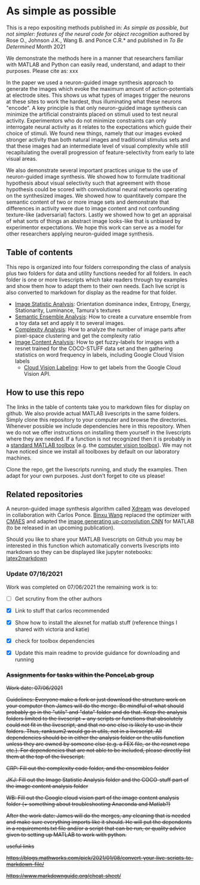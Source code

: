 # As simple as possible
This is a repo expositing methods published in: _As simple as possible, but not simpler: features of the neural code for object recognition_ authored by  Rose O., Johnson J.K., Wang B. and Ponce C.R.* and published in _To Be Determined_  Month 2021

We demonstrate the methods here in a manner that researchers familiar with MATLAB and Python can easily read, understand, and adapt to their purposes. Please cite as:
xxx

In the paper we used a neuron-guided image synthesis approach to generate the images which evoke the maximum amount of action-potentials at electrode sites. This shows us what types of images trigger the neurons at these sites to work the hardest, thus illuminating what these neurons "encode". A key principle is that only neuron-guided image synthesis can minimize the artificial constraints placed on stimuli used to test neural activity. Experimentors who do not minimize constraints can only interrogate neural activity as it relates to the expectations which guide their choice of stimuli. We found new things, namely that our images evoked stronger activity than both natural images and traditional stimulus sets and that these images had an intermediate level of visual complexity while still recapitulating the overall progression of feature-selectivity from early to late visual areas. 

We also demonstrate several important practices unique to the use of neuron-guided image synthesis. We showed how to formulate traditional hypothesis about visual selectivity such that agreement with those hypothesis could be scored with convolutional neural networks operating on the synthesized images. We showed how to quantitavely compare the semantic content of two or more image sets and demonstrate that differences in activity were due to image content and not confounding texture-like (adversarial) factors. Lastly we showed how to get an appraisal of what sorts of things an abstract image looks-like that is unbiased by experimentor expectations. We hope this work can serve as a model for other researchers applying neuron-guided image synthesis. 

## Table of contents
This repo is organized into four folders corresponding the class of analysis plus two folders for data and utility functions needed for all folders. In each folder is one or more livescripts which take readers through toy examples and show them how to adapt them to their own needs. Each live script is also converted to markdown for display as the readme for that folder. 

- [Image Statistic Analysis](https://github.com/PonceLab/as-simple-as-possible/tree/main/Image_Statistic_Analysis/README.md): Orientation dominance index, Entropy, Energy, Stationarity, Luminance, Tamura's textures
- [Semantic Ensemble Analysis](https://github.com/PonceLab/as-simple-as-possible/tree/main/Semantic_Ensemble_Analysis/README.md): How to create a curvature ensemble from a toy data set and apply it to several images.
- [Complexity Analysis](https://github.com/PonceLab/as-simple-as-possible/tree/main/Complexity_Analysis/README.md): How to analyze the number of image parts after pixel-space clustering and get the complexity ratio
- [Image Content Analysis](https://github.com/PonceLab/as-simple-as-possible/tree/main/Image_Content_Analysis/README.md): How to get fuzzy-labels for images with a resnet trained for the COCO-STUFF data set and then gathering statistics on word frequency in labels, including Google Cloud Vision labels
	- [Cloud Vision Labeling](https://github.com/PonceLab/as-simple-as-possible/tree/main/Image_Content_Analysis/labeling_with_Google_Cloud_Vision.md): How to get labels from the Google Cloud Vision API. 

## How to use this repo

The links in the table of contents take you to markdown files for display on github. We also provide actual MATLAB livescripts in the same folders. Simply clone this repository to your computer and browse the directories. Whenever possible we include dependencies here in this repository. When we do not we offer instructions on installing them yourself in the livescripts where they are needed. If a function is not recognized then it is probably in a [standard MATLAB toolbox](https://www.mathworks.com/help/matlab/index.html) (e.g. the [computer vision toolbox](https://www.mathworks.com/products/computer-vision.html)). We may not have noticed since we install all toolboxes by default on our laboratory machines. 

Clone the repo, get the livescripts running, and study the examples. Then adapt for your own purposes. Just don't forget to cite us please!

## Related repositories

A neuron-guided image synthesis algorithm called [Xdream](https://github.com/willwx/XDream) was developed in collaboration with Carlos Ponce. [Binxu Wang](https://github.com/Animadversio) replaced the optimizer with [CMAES](https://github.com/Animadversio/CMAES_optimizer_matlab) and adapted the [image generating up-convolution CNN](https://github.com/Evolving-AI-Lab/synthesizing) for MATLAB (to be released in an upcoming publication). 

Should you like to share your MATLAB livescripts on Github you may be interested in this function which automatically converts livescripts into markdown so they can be displayed like jupyter notebooks: [latex2markdown](https://blogs.mathworks.com/pick/2021/01/08/convert-your-live-scripts-to-markdown-file/)


### Update 07/16/2021
Work was completed on 07/06/2021 the remaining work is to:
- [ ] Get scrutiny from the other authors
- [x] Link to stuff that carlos recommended
- [x] Show how to install the alexnet for matlab stuff (reference things I shared with victoria and katie) 
- [x] check for toolbox dependencies
- [x] Update this main readme to provide guidance for downloading and running


### ~~Assignments for tasks within the PonceLab group~~
~~Work date: 07/06/2021~~

~~Guidelines: Everyone make a fork or just download the structure work on your computer then James will do the merge. Be mindful of what should probably go in the "utils" and "data" folder and do that. Keep the analysis folders limited to the livescript + any scripts or functions that absolutely could not fit in the livescript, and that no one else is likely to use in their folders. Thus, ranksum2 would go in utils, not in a livescript. All dependencies should be in either the analysis folder or the utils function unless they are owned by someone else (e.g. a FEX file, or the resnet repo etc.). For dependencies that are not able to be included, please directly list them at the top of the livescript.~~

~~CRP: 
Fill out the complexity code folder, and the ensembles folder~~

~~JKJ:
Fill out the Image Statistic Analysis folder and the COCO-stuff part of the image content analysis folder~~

~~WB:
Fill out the Google cloud vision part of the image content analysis folder (+ something about troubleshooting Anaconda and Matlab?)~~

~~After the work date:
James will do the merges, any cleaning that is needed and make sure everything imports like it should. He will put the dependents in a requirements.txt file and/or a script that can be run, or quality advice given to setting up MATLAB to work with python.~~

~~useful links~~

~~https://blogs.mathworks.com/pick/2021/01/08/convert-your-live-scripts-to-markdown-file/~~

~~https://www.markdownguide.org/cheat-sheet/~~
